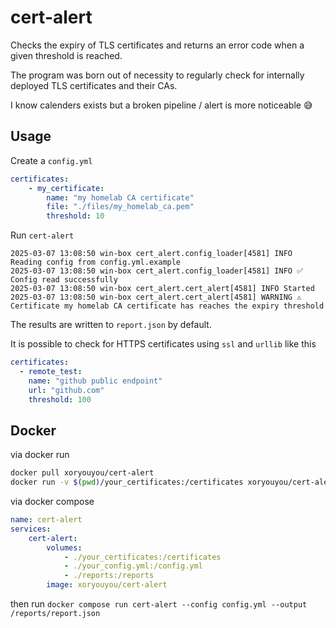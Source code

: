 # cert-alert

Checks the expiry of TLS certificates and returns an error code when a given threshold is reached.

The program was born out of necessity to regularly check for internally deployed TLS certificates and their CAs.

I know calenders exists but a broken pipeline / alert is more noticeable 😅

## Usage

Create a `config.yml` 

```yaml
certificates:
    - my_certificate:
        name: "my homelab CA certificate"
        file: "./files/my_homelab_ca.pem"
        threshold: 10
```

Run `cert-alert`

```
2025-03-07 13:08:50 win-box cert_alert.config_loader[4581] INFO Reading config from config.yml.example
2025-03-07 13:08:50 win-box cert_alert.config_loader[4581] INFO ✅ Config read successfully
2025-03-07 13:08:50 win-box cert_alert.cert_alert[4581] INFO Started
2025-03-07 13:08:50 win-box cert_alert.cert_alert[4581] WARNING ⚠ Certificate my homelab CA certificate has reaches the expiry threshold
```

The results are written to `report.json` by default.

It is possible to check for HTTPS certificates using `ssl` and `urllib` like this 

```yaml
certificates:
  - remote_test:
    name: "github public endpoint"
    url: "github.com"
    threshold: 100
```


## Docker

via docker run
```bash
docker pull xoryouyou/cert-alert 
docker run -v $(pwd)/your_certificates:/certificates xoryouyou/cert-alert --your_config.yml
```

via docker compose

```yml
name: cert-alert
services:
    cert-alert:
        volumes:
            - ./your_certificates:/certificates
            - ./your_config.yml:/config.yml
            - ./reports:/reports
        image: xoryouyou/cert-alert

```
then run `docker compose run cert-alert --config config.yml --output /reports/report.json`
